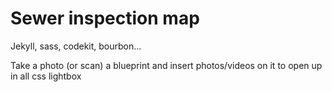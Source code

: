 # Sewer inspection map

Jekyll, sass, codekit, bourbon...

Take a photo (or scan) a blueprint and insert photos/videos on it to open up in all css lightbox